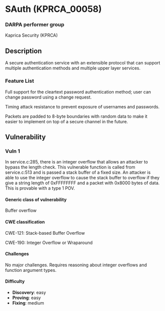 # SAuth (KPRCA_00058)

### DARPA performer group
Kaprica Security (KPRCA)

## Description

A secure authentication service with an extensible protocol that can support multiple authentication methods and multiple upper layer services.

### Feature List

Full support for the cleartext password authentication method; user can change password using a change request.

Timing attack resistance to prevent exposure of usernames and passwords.

Packets are padded to 8-byte boundaries with random data to make it easier to implement on top of a secure channel in the future.

## Vulnerability
### Vuln 1
In service.c:285, there is an integer overflow that allows an attacker to bypass the length check. This vulnerable function is called from service.c:513 and is passed a stack buffer of a fixed size. An attacker is able to use the integer overflow to cause the stack buffer to overflow if they give a string length of 0xFFFFFFFF and a packet with 0x8000 bytes of data. This is provable with a type 1 POV.

#### Generic class of vulnerability
Buffer overflow

#### CWE classification
CWE-121: Stack-based Buffer Overflow

CWE-190: Integer Overflow or Wraparound

#### Challenges
No major challenges. Requires reasoning about integer overflows and function argument types.

#### Difficulty
 - **Discovery**: easy
 - **Proving**: easy
 - **Fixing**: medium
